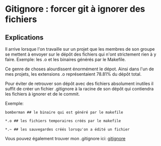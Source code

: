 # Gitignore : forcer git à ignorer des fichiers

## Explications

Il arrive lorsque l'on travaille sur un projet que les membres de son groupe se mettent à envoyer sur le dépôt des fichiers qui n'ont strictement rien à y faire. Exemple: les .o et les binaires générés par le Makefile.

Ce genre de choses alourdissent énormément le dépot. Ainsi dans l'un de mes projets, les extensions .o représentaient 78.81% du dépôt total.

Pour éviter de retrouver son dépôt avec des fichiers absolument inutiles il suffit de créer un fichier .gitignore à la racine de son dépôt qui contiendra les fichiers à ignorer et de le commit.

Exemple:

```.gitignore
bomberman ## le binaire qui est généré par le makefile

*.o ## les fichiers temporaires créés par le makefile

*.~ ## les sauvegardes créés lorsqu'on a édité un fichier

```

Vous pouvez également trouver mon .gitignore ici: [gitignore](https://github.com/Vaur/Tutos-Epitech/blob/master/.gitignore)
